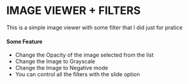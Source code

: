 # IMAGE VIEWER + FILTERS
This is a simple image viewer with some filter that I did just for pratice
#### Some Feature
* Change the Opacity of the image selected from the list
* Change the Image to Grayscale
* Change the Image to Negative mode
* You can control all the filters with the slide option
